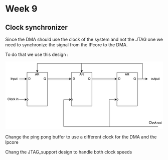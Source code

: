 # Week 9


## Clock synchronizer 

Since the DMA should use the clock of the system and not the JTAG one we need to synchronize the signal from the IPcore to the DMA.

To do that we use this design :

![Clock synchronizer](image/clock_synchronizer.drawio.png)


Change the ping pong buffer to use a different clock for the DMA and the Ipcore

Chang the JTAG_support design to handle both clock speeds